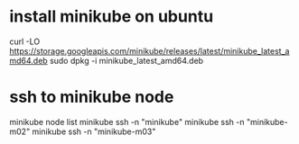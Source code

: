 
# install minikube on ubuntu
curl -LO https://storage.googleapis.com/minikube/releases/latest/minikube_latest_amd64.deb
sudo dpkg -i minikube_latest_amd64.deb  

# ssh to minikube node
minikube node list
minikube ssh -n "minikube"
minikube ssh -n "minikube-m02"
minikube ssh -n "minikube-m03"